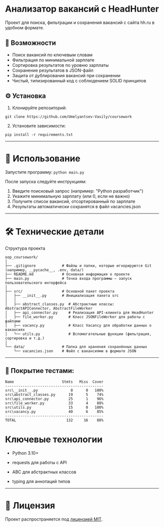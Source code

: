# Анализатор вакансий с HeadHunter

Проект для поиска, фильтрации и сохранения вакансий с сайта hh.ru в удобном формате.

## 📌 Возможности

- Поиск вакансий по ключевым словам
- Фильтрация по минимальной зарплате
- Сортировка результатов по уровню зарплаты
- Сохранение результатов в JSON-файл
- Защита от дублирования вакансий при сохранении
- Чистый, типизированный код с соблюдением SOLID принципов

## ⚙️ Установка

1. Клонируйте репозиторий:
```
git clone https://github.com/Umelyantsev-Vasily/coursework
```
2. Установите зависимости:
```commandline
pip install -r requirements.txt
```
---
# 🚀 Использование
Запустите программу:
```python main.py```

После запуска следуйте инструкциям:
1. Введите поисковый запрос (например: "Python разработчик")
2. Укажите минимальную зарплату (или 0, если не важно)
3. Получите список вакансий, отсортированный по зарплате
4. Результаты автоматически сохранятся в файл vacancies.json
---
# 🛠 Технические детали
Структура проекта
```
oop_coursework/
│
├── .gitignore            # Файлы и папки, которые игнорируются Git (например, __pycache__, .env, data/)
├── README.md             # Основная информация о проекте
├── main.py               # Точка входа программы — запуск пользовательского интерфейса
│
├── src/                  # Основной пакет проекта
│   ├── __init__.py       # Инициализация пакета src
│   │
│   ├── abstract_classes.py  # Абстрактные классы: AbstractAPIConnector, AbstractFileWorker
│   ├── api_connector.py     # Реализация API-клиента для HeadHunter
│   ├── file_worker.py       # Класс JSONFileWorker для работы с файлами
│   ├── vacancy.py           # Класс Vacancy для обработки данных о вакансиях
│   └── utils.py             # Вспомогательные функции (фильтрация, сортировка и т.д.)
│
└── data/                 # Папка для хранения сохранённых данных
    └── vacancies.json    # Файл с вакансиями в формате JSON
```
---
## 🧪 Покрытие тестами: 
```commandline
Name                      Stmts   Miss  Cover
---------------------------------------------
src\__init__.py               0      0   100%
src\abstract_classes.py      19      5    74%
src\api_connector.py         25      1    96%
src\file_worker.py           33      4    88%
src\utils.py                 15      0   100%
src\vacancy.py               40      6    85%
---------------------------------------------
TOTAL                       132     16    88%

```
# Ключевые технологии
- Python 3.10+

- requests для работы с API

- ABC для абстрактных классов

- typing для аннотаций типов
---
# 📝 Лицензия
Проект распространяется под [лицензией MIT](LICENSE).
